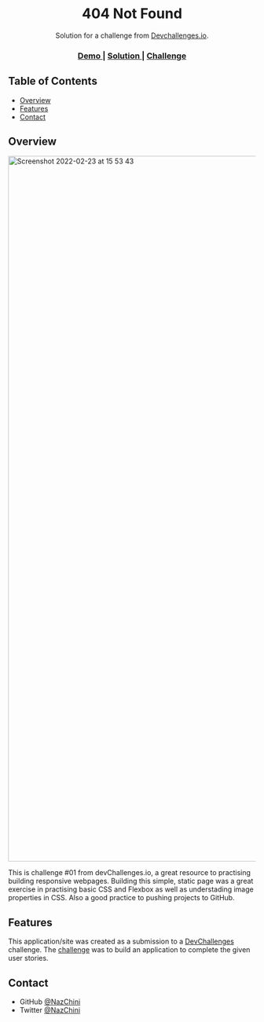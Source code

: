 <!-- Please update value in the {}  -->

<h1 align="center">404 Not Found</h1>

<div align="center">
   Solution for a challenge from  <a href="http://devchallenges.io" target="_blank">Devchallenges.io</a>.
</div>

<div align="center">
  <h3>
    <a href="https://{your-demo-link.your-domain}">
      Demo
    </a>
    <span> | </span>
    <a href="https://{your-url-to-the-solution}">
      Solution
    </a>
    <span> | </span>
    <a href="https://devchallenges.io/challenges/wBunSb7FPrIepJZAg0sY">
      Challenge
    </a>
  </h3>
</div>

<!-- TABLE OF CONTENTS -->

## Table of Contents

- [Overview](#overview)
- [Features](#features)
- [Contact](#contact)

<!-- OVERVIEW -->

## Overview

<img width="1437" alt="Screenshot 2022-02-23 at 15 53 43" src="https://user-images.githubusercontent.com/89296394/155344144-b41ffbff-bb60-4fe0-8344-b9a22295172a.png">

This is challenge #01 from devChallenges.io, a great resource to practising building responsive webpages. 
Building this simple, static page was a great exercise in practising basic CSS and Flexbox as well as understading image properties in CSS. 
Also a good practice to pushing projects to GitHub.


## Features

<!-- List the features of your application or follow the template. Don't share the figma file here :) -->

This application/site was created as a submission to a [DevChallenges](https://devchallenges.io/challenges) challenge. The [challenge](https://devchallenges.io/challenges/wBunSb7FPrIepJZAg0sY) was to build an application to complete the given user stories.


## Contact

- GitHub [@NazChini](https://github.com/NazChini)
- Twitter [@NazChini](https://twitter.com/NazChini)
